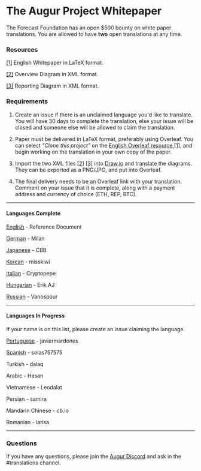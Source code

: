 # The Augur Project Whitepaper

The Forecast Foundation has an open $500 bounty on white paper translations. You are allowed to have **two** open translations at any time.

### Resources

[[1]](https://www.overleaf.com/read/wchttdcjvjjq) English Whitepaper in LaTeX format. 

[[2]](https://drive.google.com/open?id=1Jg2vQUsLhwf7upvKFlMq_rWXsUrMuSs8) Overview Diagram in XML format. 

[[3]](https://drive.google.com/open?id=1rycXJMeqyppaAZtXnddwTXjor8cEBRn8) Reporting Diagram in XML format. 

### Requirements

1. Create an issue if there is an unclaimed language you'd like to translate. You will have 30 days to complete the translation, else your issue will be closed and someone else will be allowed to claim the translation. 

2. Paper must be delivered in LaTeX format, preferably using Overleaf. You can select _"Clone this project"_ on the [English Overleaf resource [1]](https://www.overleaf.com/read/wchttdcjvjjq), and begin working on the translation in your own copy of the paper. 

3. Import the two XML files [[2]](https://drive.google.com/open?id=1Jg2vQUsLhwf7upvKFlMq_rWXsUrMuSs8) [[3]](https://drive.google.com/open?id=1rycXJMeqyppaAZtXnddwTXjor8cEBRn8)  into [Draw.io](http://draw.io) and translate the diagrams. They can be exported as a PNG/JPG, and put into Overleaf. 

4. The final delivery needs to be an Overleaf link with your translation. Comment on your issue that it is complete, along with a payment address and currency of choice (ETH, REP, BTC). 


------------------


#### Languages Complete

[English](https://github.com/tomkysar/whitepaper/tree/master/english) - Reference Document 

[German](https://github.com/tomkysar/whitepaper/tree/master/english) - Milan

[Japanese](https://github.com/tomkysar/whitepaper/tree/master/japanese) - CBB

[Korean](https://github.com/tomkysar/whitepaper/tree/master/korean) - misskiwi

[Italian](https://github.com/tomkysar/whitepaper/tree/master/italian) - Cryptopepe

[Hungarian](https://github.com/tomkysar/whitepaper/tree/master/hungarian) - Erik AJ

[Russian](https://github.com/tomkysar/whitepaper/tree/master/hungarian) - Vanospour

------------------

#### Languages In Progress

If your name is on this list, please create an issue claiming the language. 

[Portuguese](https://github.com/AugurProject/whitepaper/issues/1) - javiermardones

[Spanish](https://github.com/AugurProject/whitepaper/issues/3) - solas757575

Turkish - dalaq

Arabic - Hasan

Vietnamese - Leodalat

Persian - samira

Mandarin Chinese - cb.io

Romanian - larisa

------------------

### Questions

If you have any questions, please join the [Augur Discord](https://augur.net/invite) and ask in the #translations channel. 
